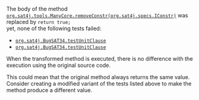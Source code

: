 The body of the method [`org.sat4j.tools.ManyCore.removeConstr(org.sat4j.specs.IConstr)`](https://gitlab.ow2.org/sat4j/sat4j/blob/8dadb81569350aa5771c71119eaf12833536745e/org.sat4j.core/src/main/java/org/sat4j/tools/ManyCore.java) 
was  replaced by  `return true;`  
yet,  none of the following tests failed:

*  [`org.sat4j.BugSAT34.testUnitClause`](https://gitlab.ow2.org/sat4j/sat4j/blob/8dadb81569350aa5771c71119eaf12833536745e/org.sat4j.core/src/test/java/org/sat4j/BugSAT34.java)
*  [`org.sat4j.BugSAT34.testUnitClause`](https://gitlab.ow2.org/sat4j/sat4j/blob/8dadb81569350aa5771c71119eaf12833536745e/org.sat4j.core/src/test/java/org/sat4j/BugSAT34.java)


When the transformed method is executed, there is no difference with the execution using the original source code. 

This could mean that the original method always returns the same value. 
Consider creating a modified variant of the  tests listed  above to make the method produce a different value.

